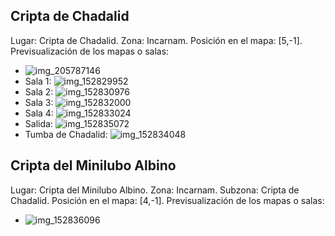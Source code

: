 ## Cripta de Chadalid
Lugar: Cripta de Chadalid.
Zona: Incarnam.
Posición en el mapa: [5,-1].
Previsualización de los mapas o salas:
- ![img_205787146](https://media.discordapp.net/attachments/1115311447145193482/1115347997627260948/205787146.jpg)
- Sala 1: ![img_152829952](https://media.discordapp.net/attachments/1115311447145193482/1115328962911023179/152829952.jpg)
- Sala 2: ![img_152830976](https://media.discordapp.net/attachments/1115311447145193482/1115328965268226108/152830976.jpg)
- Sala 3: ![img_152832000](https://media.discordapp.net/attachments/1115311447145193482/1115328966618796132/152832000.jpg)
- Sala 4: ![img_152833024](https://media.discordapp.net/attachments/1115311447145193482/1115328969991008296/152833024.jpg)
- Salida: ![img_152835072](https://media.discordapp.net/attachments/1115311447145193482/1115328995827929171/152835072.jpg)
- Tumba de Chadalid: ![img_152834048](https://media.discordapp.net/attachments/1115311447145193482/1115328973115764736/152834048.jpg)

## Cripta del Minilubo Albino
Lugar: Cripta del Minilubo Albino.
Zona: Incarnam.
Subzona: Cripta de Chadalid.
Posición en el mapa: [4,-1].
Previsualización de los mapas o salas:
- ![img_152836096](https://media.discordapp.net/attachments/1115311447145193482/1115328998403227648/152836096.jpg)